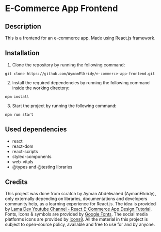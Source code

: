 # E-Commerce App Frontend

## Description
This is a frontend for an e-commerce app. Made using React.js framework.

## Installation
1. Clone the repository by running the following command:
```
git clone https://github.com/AymanElkridy/e-commerce-app-frontend.git
```
2. Install the required dependencies by running the following command inside the working directory:
```
npm install
```
3. Start the project by running the following command:
```
npm run start
```

## Used dependencies
- react
- react-dom
- react-scripts
- styled-components
- web-vitals
- @types and @testing libraries

## Credits
This project was done from scratch by Ayman Abdelwahed (AymanElkridy), only externally depending on libraries, documentations and developers community help, as a learning experience for React.js. The idea is provided by [Lama Dev Youtube Channel - React E-Commerce App Design Tutorial](https://www.youtube.com/watch?v=c1xTDSIXit8). Fonts, Icons & symbols are provided by [Google Fonts](fonts.google.com/about). The social media platforms icons are provided by [icons8](icons8.com).
All the material in this project is subject to open-source policy, available and free to use for and by anyone.